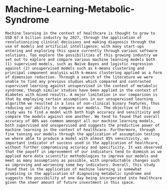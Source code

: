 # Machine-Learning-Metabolic-Syndrome

	Machine learning in the context of healthcare is thought to grow to USD 67.4 billion industry by 2027, through the application of revolutionizing clinical decisions and making diagnosis through the use of models and artificial intelligence: with many start-ups entering and exploring this space currently through various software solutions. Too explore the possibilities of this growing industry we set out to explore and compare various machine learning models both (1) supervised models, such as Naïve Bayes and logistic regression against (2) unsupervised models such as k-means clustering and principal component analysis with k-means clustering applied as a form of dimension reduction. Through a search of the literature we were unable to find any previous studies which compared and contrasted supervised learning against unsupervised in the context of metabolic syndrome, though similar studies have been applied in the context of diabetes with mixed results. A major limitation in our comparison is that by employing certain assumptions in our unsupervised learning algorithm we resulted in a loss of non-clinical binary features, thus reducing our ability to compare our models. The objective of this study was to find a model with both high accuracy and sensitivity and compare the models against one another. We tend to found that overall accuracy of 80% was common amongst all our machine learning models, both supervised and unsupervised and suggests the predictive power of machine learning in the context of healthcare. Furthermore, through fine tunning our models through the application of assumption testing we where able to produce a model with almost 85% sensitivity, an important indicator of success used in the application of healthcare, without further compromising accuracy and specificity. It was observed that the payoff in improvement of our indicators tend to dimmish as we applied more data scientific methodologies to improve our models and meet as many assumptions as possible, with unpredictable changes such as improving and worsening some key indicators. Overall, this study found that in the application of machine learning is somewhat promising in the application of diagnosing metabolic syndrome and suggests the possibility of one day being incorporated into healthcare given the sheer amount of future investment in this space. 
